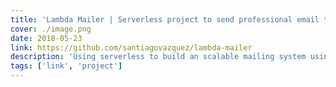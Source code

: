 ```yaml
---
title: 'Lambda Mailer | Serverless project to send professional email templates with NodeJS.'
cover: ./image.png
date: 2018-05-23
link: https://github.com/santiagovazquez/lambda-mailer
description: 'Using serverless to build an scalable mailing system using NodeJS, AWS SNS and AWS Lambda'
tags: ['link', 'project']
---
```


